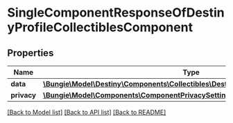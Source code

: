 # SingleComponentResponseOfDestinyProfileCollectiblesComponent

## Properties
Name | Type | Description | Notes
------------ | ------------- | ------------- | -------------
**data** | [**\Bungie\Model\Destiny\Components\Collectibles\DestinyProfileCollectiblesComponent**](DestinyProfileCollectiblesComponent.md) |  | [optional] 
**privacy** | [**\Bungie\Model\Components\ComponentPrivacySetting**](ComponentPrivacySetting.md) |  | [optional] 

[[Back to Model list]](../README.md#documentation-for-models) [[Back to API list]](../README.md#documentation-for-api-endpoints) [[Back to README]](../README.md)


